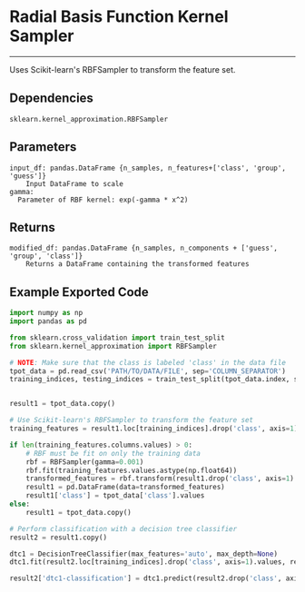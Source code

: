 # Radial Basis Function Kernel Sampler
* * *

Uses Scikit-learn's RBFSampler to transform the feature set.

## Dependencies
    sklearn.kernel_approximation.RBFSampler


Parameters
----------
    input_df: pandas.DataFrame {n_samples, n_features+['class', 'group', 'guess']}
        Input DataFrame to scale
    gamma:
      Parameter of RBF kernel: exp(-gamma * x^2)

Returns
-------
    modified_df: pandas.DataFrame {n_samples, n_components + ['guess', 'group', 'class']}
        Returns a DataFrame containing the transformed features


Example Exported Code
---------------------

```Python
import numpy as np
import pandas as pd

from sklearn.cross_validation import train_test_split
from sklearn.kernel_approximation import RBFSampler

# NOTE: Make sure that the class is labeled 'class' in the data file
tpot_data = pd.read_csv('PATH/TO/DATA/FILE', sep='COLUMN_SEPARATOR')
training_indices, testing_indices = train_test_split(tpot_data.index, stratify=tpot_data['class'].values, train_size=0.75, test_size=0.25)


result1 = tpot_data.copy()

# Use Scikit-learn's RBFSampler to transform the feature set
training_features = result1.loc[training_indices].drop('class', axis=1)

if len(training_features.columns.values) > 0:
    # RBF must be fit on only the training data
    rbf = RBFSampler(gamma=0.001)
    rbf.fit(training_features.values.astype(np.float64))
    transformed_features = rbf.transform(result1.drop('class', axis=1).values.astype(np.float64))
    result1 = pd.DataFrame(data=transformed_features)
    result1['class'] = tpot_data['class'].values
else:
    result1 = tpot_data.copy()

# Perform classification with a decision tree classifier
result2 = result1.copy()

dtc1 = DecisionTreeClassifier(max_features='auto', max_depth=None)
dtc1.fit(result2.loc[training_indices].drop('class', axis=1).values, result2.loc[training_indices, 'class'].values)

result2['dtc1-classification'] = dtc1.predict(result2.drop('class', axis=1).values)

```
